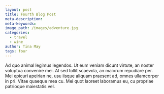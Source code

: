 ```yaml
---
layout: post
title: Fourth Blog Post
meta-description:
meta-keywords:
image_path: /images/adventure.jpg
categories:
  - travel
  - wine
author: Tina May
tags: four
---
```


Ad quo animal legimus legendos. Ut eum veniam dicunt virtute, an noster voluptua convenire mei. At sed tollit scaevola, an maiorum repudiare per. Mei epicuri apeirian ne, usu iisque aliquam praesent ad, omnes ullamcorper in pri. Vitae quaeque mea cu. Mei quot laoreet laboramus eu, cu propriae patrioque maiestatis vel.
